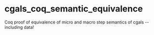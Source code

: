 cgals_coq_semantic_equivalence
==============================

Coq proof of equivalence of micro and macro step semantics of cgals -- including data!
